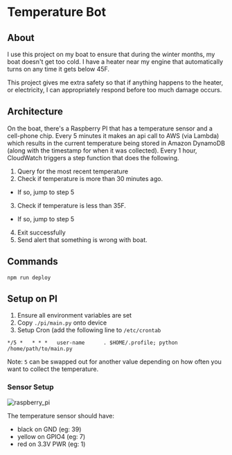 # Temperature Bot

## About

I use this project on my boat to ensure that during the winter
months, my boat doesn't get too cold. I have a heater near
my engine that automatically turns on any time it gets below 45F.

This project gives me extra safety so that if anything happens to
the heater, or electricity, I can appropriately respond before
too much damage occurs.

## Architecture

On the boat, there's a Raspberry PI that has a temperature sensor
and a cell-phone chip. Every 5 minutes it makes an api call to
AWS (via Lambda) which results in the current temperature being
stored in Amazon DynamoDB (along with the timestamp for when it
was collected). Every 1 hour, CloudWatch triggers a step function
that does the following.

1. Query for the most recent temperature
2. Check if temperature is more than 30 minutes ago.

- If so, jump to step 5

3. Check if temperature is less than 35F.

- If so, jump to step 5

4. Exit successfully
5. Send alert that something is wrong with boat.

## Commands

```shell
npm run deploy
```

## Setup on PI

1. Ensure all environment variables are set
2. Copy `./pi/main.py` onto device
3. Setup Cron (add the following line to `/etc/crontab`

```shell
*/5 *   * * *   user-name      . $HOME/.profile; python /home/path/to/main.py
```

Note:
`5` can be swapped out for another value depending on how
often you want to collect the temperature.

### Sensor Setup

![raspberry_pi](https://github.com/dehli/temperature-bot/assets/5856011/887df9a4-3190-4e0c-9160-0a157f1a0c56)

The temperature sensor should have:

- black on GND (eg: 39)
- yellow on GPIO4 (eg: 7)
- red on 3.3V PWR (eg: 1)
